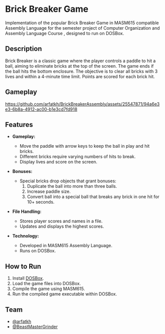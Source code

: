 # Brick Breaker Game

Implementation of the popular Brick Breaker Game in MASM615 compatible Assembly Language for the semester project of Computer Organization and Assembly Language Course , designed to run on DOSBox.

## Description

Brick Breaker is a classic game where the player controls a paddle to hit a ball, aiming to eliminate bricks at the top of the screen. The game ends if the ball hits the bottom enclosure. The objective is to clear all bricks with 3 lives and within a 4-minute time limit. Points are scored for each brick hit.


## Gameplay



https://github.com/arfatkh/BrickBreakerAssembly/assets/25547871/94a6e3e3-6b8a-4912-ac00-b1e3cd7fd918




## Features

- **Gameplay:**
  - Move the paddle with arrow keys to keep the ball in play and hit bricks.
  - Different bricks require varying numbers of hits to break.
  - Display lives and score on the screen.

- **Bonuses:**
  - Special bricks drop objects that grant bonuses:
    1. Duplicate the ball into more than three balls.
    2. Increase paddle size.
    3. Convert ball into a special ball that breaks any brick in one hit for 10+ seconds.

- **File Handling:**
  - Stores player scores and names in a file.
  - Updates and displays the highest scores.

- **Technology:**
  - Developed in MASM615 Assembly Language.
  - Runs on DOSBox.

## How to Run

1. Install [DOSBox](https://www.dosbox.com/).
2. Load the game files into DOSBox.
3. Compile the game using MASM615.
4. Run the compiled game executable within DOSBox.



## Team

- [@arfatkh](https://www.github.com/arfatkh)
- [@BeastMasterGrinder](https://www.github.com/BeastMasterGrinder)
